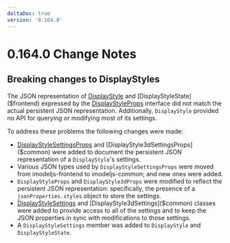 ```yaml
---
deltaDoc: true
version: '0.164.0'
---
```

# 0.164.0 Change Notes

## Breaking changes to DisplayStyles

The JSON representation of [DisplayStyle]($backend) and [DisplayStyleState]($frontend) expressed by the [DisplayStyleProps]($common) interface did not match the actual persistent JSON representation. Additionally, `DisplayStyle` provided no API for querying or modifying most of its settings.

To address these problems the following changes were made:

- [DisplayStyleSettingsProps]($common) and [DisplayStyle3dSettingsProps]($common) were added to document the persistent JSON representation of a `DisplayStyle`'s settings.
- Various JSON types used by `DisplayStyleSettingsProps` were moved from imodeljs-frontend to imodeljs-common; and new ones were added.
- `DisplayStyleProps` and `DisplayStyle3dProps` were modified to reflect the persistent JSON representation: specifically, the presence of a `jsonProperties.styles` object to store the settings.
- [DisplayStyleSettings]($common) and [DisplayStyle3dSettings]($common) classes were added to provide access to all of the settings and to keep the JSON properties in sync with modifications to those settings.
- A `DisplayStyleSettings` member was added to `DisplayStyle` and `DisplayStyleState`.

